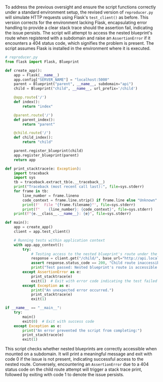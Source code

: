 To address the previous oversight and ensure the script functions correctly under a standard environment setup, the revised version of `reproducer.py` will simulate HTTP requests using Flask's `test_client()` as before. This version corrects for the environment lacking Flask, encapsulating error handling to provide a clear stack trace should the assertion fail, indicating the issue persists. The script will attempt to access the nested blueprint's route when registered with a subdomain and raise an `AssertionError` if it encounters a 404 status code, which signifies the problem is present. The script assumes Flask is installed in the environment where it is executed.

```python
# reproducer.py
from flask import Flask, Blueprint

def create_app():
    app = Flask(__name__)
    app.config["SERVER_NAME"] = "localhost:5000"
    parent = Blueprint("parent", __name__, subdomain="api")
    child = Blueprint("child", __name__, url_prefix='/child')

    @app.route('/')
    def index():
        return "index"

    @parent.route('/')
    def parent_index():
        return "parent"

    @child.route('/')
    def child_index():
        return "child"

    parent.register_blueprint(child)
    app.register_blueprint(parent)
    return app

def print_stacktrace(e: Exception):
    import traceback
    import sys
    tb = traceback.extract_tb(e.__traceback__)
    print("Traceback (most recent call last):", file=sys.stderr)
    for frame in tb:
        line_number = frame.lineno
        code_context = frame.line.strip() if frame.line else "Unknown"
        print(f'  File "{frame.filename}"', file=sys.stderr)
        print(f"    {line_number}: {code_context}", file=sys.stderr)
    print(f"{e.__class__.__name__}: {e}", file=sys.stderr)

def main():
    app = create_app()
    client = app.test_client()

    # Running tests within application context
    with app.app_context():
        try:
            # Testing access to the nested blueprint's route under the subdomain
            response = client.get("/child/", base_url="http://api.localhost:5000")
            assert response.status_code == 200, "Child route inaccessible under subdomain; might indicate nesting issue."
            print("Test passed: Nested blueprint's route is accessible under subdomain.")
        except AssertionError as e:
            print_stacktrace(e)
            exit(1)  # Exit with error code indicating the test failed to confirm proper behavior
        except Exception as e:
            print("An unexpected error occurred.")
            print_stacktrace(e)
            exit(1)

if __name__ == "__main__":
    try:
        main()
        exit(0)  # Exit with success code
    except Exception as e:
        print("An error prevented the script from completing:")
        print_stacktrace(e)
        exit(1)
```

This script checks whether nested blueprints are correctly accessible when mounted on a subdomain. It will print a meaningful message and exit with code 0 if the issue is not present, indicating successful access to the nested route. Conversely, encountering an `AssertionError` due to a 404 status code on the child route attempt will trigger a stack trace print, followed by exiting with code 1 to denote the issue persists.